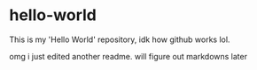 # hello-world
This is my 'Hello World' repository, idk how github works lol.

omg i just edited another readme. will figure out markdowns later
